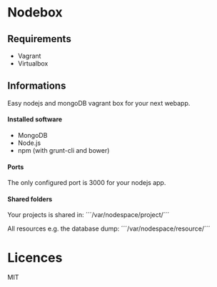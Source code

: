 # Nodebox

## Requirements

* Vagrant
* Virtualbox

## Informations

Easy nodejs and mongoDB vagrant box for your next webapp.

#### Installed software

* MongoDB
* Node.js
* npm (with grunt-cli and bower)

#### Ports

The only configured port is 3000 for your nodejs app.

#### Shared folders

Your projects is shared in:
´´´/var/nodespace/project/´´´

All resources e.g. the database dump:
´´´/var/nodespace/resource/´´´

# Licences

MIT
